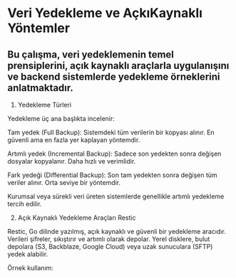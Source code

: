 # Veri Yedekleme ve AçkıKaynaklı Yöntemler
Bu çalışma, veri yedeklemenin temel prensiplerini, açık kaynaklı araçlarla uygulanışını ve backend sistemlerde yedekleme örneklerini anlatmaktadır.
---

1. Yedekleme Türleri

Yedekleme üç ana başlıkta incelenir:

Tam yedek (Full Backup): Sistemdeki tüm verilerin bir kopyası alınır. En güvenli ama en fazla yer kaplayan yöntemdir.

Artımlı yedek (Incremental Backup): Sadece son yedekten sonra değişen dosyalar kopyalanır. Daha hızlı ve verimlidir.

Fark yedeği (Differential Backup): Son tam yedekten sonra değişen tüm veriler alınır. Orta seviye bir yöntemdir.

Kurumsal veya sürekli veri üreten sistemlerde genellikle artımlı yedekleme tercih edilir.

2. Açık Kaynaklı Yedekleme Araçları
Restic

Restic, Go dilinde yazılmış, açık kaynaklı ve güvenli bir yedekleme aracıdır.
Verileri şifreler, sıkıştırır ve artımlı olarak depolar.
Yerel disklere, bulut depolara (S3, Backblaze, Google Cloud) veya uzak sunuculara (SFTP) yedek alabilir.

Örnek kullanım:
